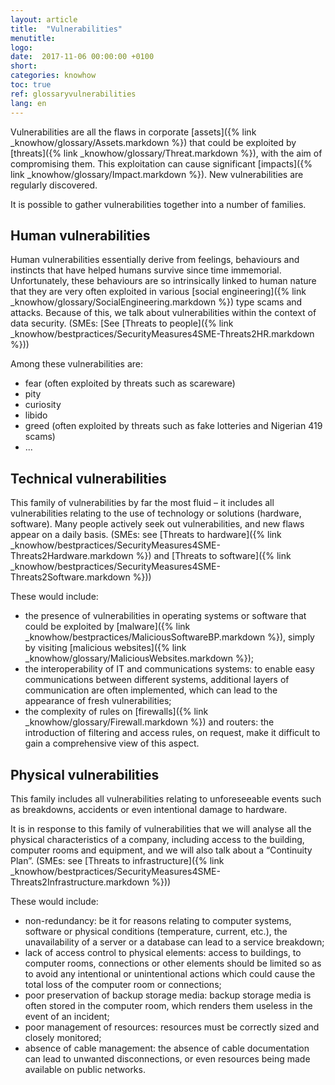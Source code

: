 ```yaml
---
layout: article
title:  "Vulnerabilities"
menutitle:
logo:
date:  2017-11-06 00:00:00 +0100
short:
categories: knowhow
toc: true
ref: glossaryvulnerabilities
lang: en
---
```

Vulnerabilities are all the flaws in corporate [assets]({% link _knowhow/glossary/Assets.markdown %}) that could be exploited by [threats]({% link _knowhow/glossary/Threat.markdown %}), with the aim of compromising them. This exploitation can cause significant [impacts]({% link _knowhow/glossary/Impact.markdown %}). New vulnerabilities are regularly discovered.

It is possible to gather vulnerabilities together into a number of families.

## Human vulnerabilities
Human vulnerabilities essentially derive from feelings, behaviours and instincts that have helped humans survive since time immemorial. Unfortunately, these behaviours are so intrinsically linked to human nature that they are very often exploited in various [social engineering]({% link _knowhow/glossary/SocialEngineering.markdown %}) type scams and attacks. Because of this, we talk about vulnerabilities within the context of data security. (SMEs: [See [Threats to people]({% link _knowhow/bestpractices/SecurityMeasures4SME-Threats2HR.markdown %}))

Among these vulnerabilities are:

* fear (often exploited by threats such as scareware)
* pity
* curiosity
* libido
* greed (often exploited by threats such as fake lotteries and Nigerian 419 scams)
* ...

## Technical vulnerabilities
This family of vulnerabilities by far the most fluid  – it includes all vulnerabilities relating to the use of technology or solutions (hardware, software). Many people actively seek out vulnerabilities, and new flaws appear on a daily basis. (SMEs: see [Threats to hardware]({% link _knowhow/bestpractices/SecurityMeasures4SME-Threats2Hardware.markdown %}) and [Threats to software]({% link _knowhow/bestpractices/SecurityMeasures4SME-Threats2Software.markdown %}))

These would include:

* the presence of vulnerabilities in operating systems or software that could be exploited by [malware]({% link _knowhow/bestpractices/MaliciousSoftwareBP.markdown %}), simply by visiting [malicious websites]({% link _knowhow/glossary/MaliciousWebsites.markdown %});
* the interoperability of IT and communications systems: to enable easy communications between different systems, additional layers of communication are often implemented, which can lead to the appearance of fresh vulnerabilities;
* the complexity of rules on [firewalls]({% link _knowhow/glossary/Firewall.markdown %}) and routers: the introduction of filtering and access rules, on request, make it difficult to gain a comprehensive view of this aspect.

## Physical vulnerabilities
This family includes all vulnerabilities relating to unforeseeable events such as breakdowns, accidents or even intentional damage to hardware.

It is in response to this family of vulnerabilities that we will analyse all the physical characteristics of a company, including access to the building, computer rooms and equipment, and we will also talk about a “Continuity Plan”. (SMEs: see [Threats to infrastructure]({% link _knowhow/bestpractices/SecurityMeasures4SME-Threats2Infrastructure.markdown %}))

These would include:

* non-redundancy: be it for reasons relating to computer systems, software or physical conditions (temperature, current, etc.), the unavailability of a server or a database can lead to a service breakdown;
* lack of access control to physical elements: access to buildings, to computer rooms, connections or other elements should be limited so as to avoid any intentional or unintentional actions which could cause the total loss of the computer room or connections;
* poor preservation of backup storage media: backup storage media is often stored in the computer room, which renders them useless in the event of an incident;
* poor management of resources: resources must be correctly sized and closely monitored;
* absence of cable management: the absence of cable documentation can lead to unwanted disconnections, or even resources being made available on public networks.

